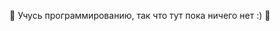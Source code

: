 👾 Учусь программированию, так что тут пока ничего нет :) 🤖

<!---
3lcode/3lcode is a ✨ special ✨ repository because its `README.md` (this file) appears on your GitHub profile.
You can click the Preview link to take a look at your changes.
--->
